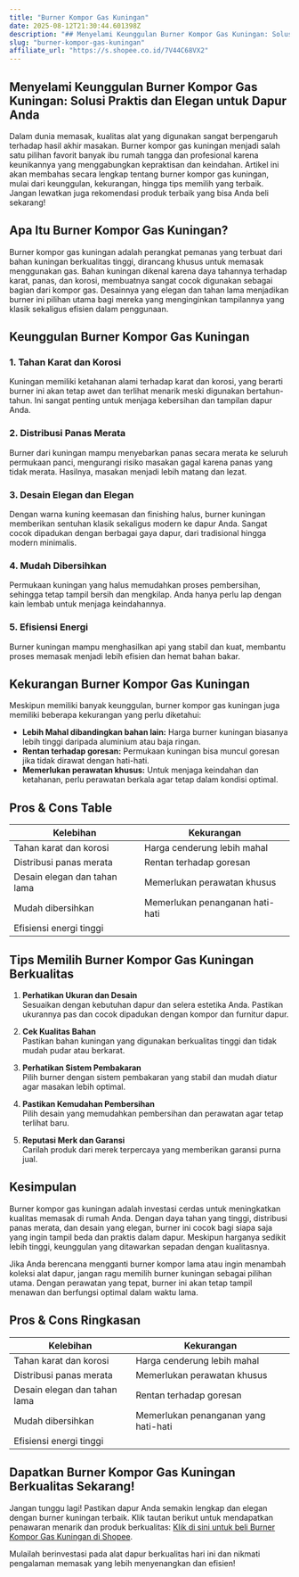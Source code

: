```yaml
---
title: "Burner Kompor Gas Kuningan"
date: 2025-08-12T21:30:44.601398Z
description: "## Menyelami Keunggulan Burner Kompor Gas Kuningan: Solusi Praktis dan Elegan untuk Dapur Anda..."
slug: "burner-kompor-gas-kuningan"
affiliate_url: "https://s.shopee.co.id/7V44C68VX2"
---
```

## Menyelami Keunggulan Burner Kompor Gas Kuningan: Solusi Praktis dan Elegan untuk Dapur Anda

Dalam dunia memasak, kualitas alat yang digunakan sangat berpengaruh terhadap hasil akhir masakan. Burner kompor gas kuningan menjadi salah satu pilihan favorit banyak ibu rumah tangga dan profesional karena keunikannya yang menggabungkan kepraktisan dan keindahan. Artikel ini akan membahas secara lengkap tentang burner kompor gas kuningan, mulai dari keunggulan, kekurangan, hingga tips memilih yang terbaik. Jangan lewatkan juga rekomendasi produk terbaik yang bisa Anda beli sekarang!

## Apa Itu Burner Kompor Gas Kuningan?

Burner kompor gas kuningan adalah perangkat pemanas yang terbuat dari bahan kuningan berkualitas tinggi, dirancang khusus untuk memasak menggunakan gas. Bahan kuningan dikenal karena daya tahannya terhadap karat, panas, dan korosi, membuatnya sangat cocok digunakan sebagai bagian dari kompor gas. Desainnya yang elegan dan tahan lama menjadikan burner ini pilihan utama bagi mereka yang menginginkan tampilannya yang klasik sekaligus efisien dalam penggunaan.

## Keunggulan Burner Kompor Gas Kuningan

### 1. Tahan Karat dan Korosi

Kuningan memiliki ketahanan alami terhadap karat dan korosi, yang berarti burner ini akan tetap awet dan terlihat menarik meski digunakan bertahun-tahun. Ini sangat penting untuk menjaga kebersihan dan tampilan dapur Anda.

### 2. Distribusi Panas Merata

Burner dari kuningan mampu menyebarkan panas secara merata ke seluruh permukaan panci, mengurangi risiko masakan gagal karena panas yang tidak merata. Hasilnya, masakan menjadi lebih matang dan lezat.

### 3. Desain Elegan dan Elegan

Dengan warna kuning keemasan dan finishing halus, burner kuningan memberikan sentuhan klasik sekaligus modern ke dapur Anda. Sangat cocok dipadukan dengan berbagai gaya dapur, dari tradisional hingga modern minimalis.

### 4. Mudah Dibersihkan

Permukaan kuningan yang halus memudahkan proses pembersihan, sehingga tetap tampil bersih dan mengkilap. Anda hanya perlu lap dengan kain lembab untuk menjaga keindahannya.

### 5. Efisiensi Energi

Burner kuningan mampu menghasilkan api yang stabil dan kuat, membantu proses memasak menjadi lebih efisien dan hemat bahan bakar.

## Kekurangan Burner Kompor Gas Kuningan

Meskipun memiliki banyak keunggulan, burner kompor gas kuningan juga memiliki beberapa kekurangan yang perlu diketahui:

- **Lebih Mahal dibandingkan bahan lain:** Harga burner kuningan biasanya lebih tinggi daripada aluminium atau baja ringan.
- **Rentan terhadap goresan:** Permukaan kuningan bisa muncul goresan jika tidak dirawat dengan hati-hati.
- **Memerlukan perawatan khusus:** Untuk menjaga keindahan dan ketahanan, perlu perawatan berkala agar tetap dalam kondisi optimal.

## Pros & Cons Table

| Kelebihan                     | Kekurangan                         |
|------------------------------|-----------------------------------|
| Tahan karat dan korosi     | Harga cenderung lebih mahal     |
| Distribusi panas merata     | Rentan terhadap goresan        |
| Desain elegan dan tahan lama | Memerlukan perawatan khusus    |
| Mudah dibersihkan          | Memerlukan penanganan hati-hati |
| Efisiensi energi tinggi     |                                    |

## Tips Memilih Burner Kompor Gas Kuningan Berkualitas

1. **Perhatikan Ukuran dan Desain**  
Sesuaikan dengan kebutuhan dapur dan selera estetika Anda. Pastikan ukurannya pas dan cocok dipadukan dengan kompor dan furnitur dapur.

2. **Cek Kualitas Bahan**  
Pastikan bahan kuningan yang digunakan berkualitas tinggi dan tidak mudah pudar atau berkarat.

3. **Perhatikan Sistem Pembakaran**  
Pilih burner dengan sistem pembakaran yang stabil dan mudah diatur agar masakan lebih optimal.

4. **Pastikan Kemudahan Pembersihan**  
Pilih desain yang memudahkan pembersihan dan perawatan agar tetap terlihat baru.

5. **Reputasi Merk dan Garansi**  
Carilah produk dari merek terpercaya yang memberikan garansi purna jual.

## Kesimpulan

Burner kompor gas kuningan adalah investasi cerdas untuk meningkatkan kualitas memasak di rumah Anda. Dengan daya tahan yang tinggi, distribusi panas merata, dan desain yang elegan, burner ini cocok bagi siapa saja yang ingin tampil beda dan praktis dalam dapur. Meskipun harganya sedikit lebih tinggi, keunggulan yang ditawarkan sepadan dengan kualitasnya.

Jika Anda berencana mengganti burner kompor lama atau ingin menambah koleksi alat dapur, jangan ragu memilih burner kuningan sebagai pilihan utama. Dengan perawatan yang tepat, burner ini akan tetap tampil menawan dan berfungsi optimal dalam waktu lama.

## Pros & Cons Ringkasan

| Kelebihan                                        | Kekurangan                                 |
|--------------------------------------------------|--------------------------------------------|
| Tahan karat dan korosi                         | Harga cenderung lebih mahal               |
| Distribusi panas merata                         | Memerlukan perawatan khusus               |
| Desain elegan dan tahan lama                     | Rentan terhadap goresan                    |
| Mudah dibersihkan                              | Memerlukan penanganan yang hati-hati     |
| Efisiensi energi tinggi                         |                                            |

## Dapatkan Burner Kompor Gas Kuningan Berkualitas Sekarang!

Jangan tunggu lagi! Pastikan dapur Anda semakin lengkap dan elegan dengan burner kuningan terbaik. Klik tautan berikut untuk mendapatkan penawaran menarik dan produk berkualitas: [Klik di sini untuk beli Burner Kompor Gas Kuningan di Shopee](https://s.shopee.co.id/7V44C68VX2).

Mulailah berinvestasi pada alat dapur berkualitas hari ini dan nikmati pengalaman memasak yang lebih menyenangkan dan efisien!